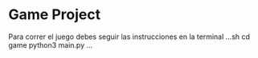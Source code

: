 # Game Project

Para correr el juego debes seguir las instrucciones en la terminal
...sh
cd game
python3 main.py
...